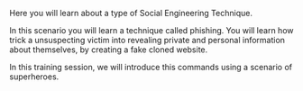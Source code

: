 Here you will learn about a type of Social Engineering Technique.

In this scenario you will learn a technique called phishing. You will learn how trick a unsuspecting victim into revealing private and personal information about themselves, by creating a fake cloned website. 

In this training session, we will introduce this commands using a scenario of superheroes.
